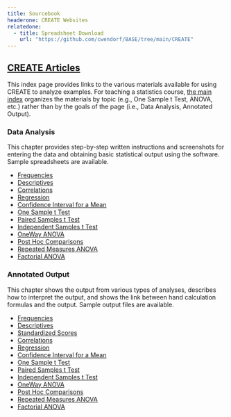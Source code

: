 ```yaml
---
title: Sourcebook
headerone: CREATE Websites
relatedone:
  - title: Spreadsheet Download
    url: "https://github.com/cwendorf/BASE/tree/main/CREATE"
---
```


## [CREATE Articles](./index-original.md)

This index page provides links to the various materials available for using CREATE to analyze examples. For teaching a statistics course, [the main index](./index.md) organizes the materials by topic (e.g., One Sample t Test, ANOVA, etc.) rather than by the goals of the page (i.e., Data Analysis, Annotated Output).

### Data Analysis

This chapter provides step-by-step written instructions and screenshots for entering the data and obtaining basic statistical output using the software. Sample spreadsheets are available.

- [Frequencies](./data-analysis/frequencies.md)
- [Descriptives](./data-analysis/descriptives.md)
- [Correlations](./data-analysis/correlations.md)
- [Regression](./data-analysis/regression.md)
- [Confidence Interval for a Mean](./data-analysis/intervals.md)
- [One Sample t Test](./data-analysis/onesample.md)
- [Paired Samples t Test](./data-analysis/paired.md)
- [Independent Samples t Test](./data-analysis/independent.md)
- [OneWay ANOVA](./data-analysis/oneway.md)
- [Post Hoc Comparisons](./data-analysis/posthocs.md)
- [Repeated Measures ANOVA](./data-analysis/repeated.md)
- [Factorial ANOVA](./data-analysis/factorial.md)

### Annotated Output

This chapter shows the output from various types of analyses, describes how to interpret the output, and shows the link between hand calculation formulas and the output. Sample output files are available.

- [Frequencies](./annotated-output/frequencies.md)
- [Descriptives](./annotated-output/descriptives.md)
- [Standardized Scores](./annotated-output/standardized.md)
- [Correlations](./annotated-output/correlations.md)
- [Regression](./annotated-output/regression.md)
- [Confidence Interval for a Mean](./annotated-output/intervals.md)
- [One Sample t Test](./annotated-output/onesample.md)
- [Paired Samples t Test](./annotated-output/paired.md)
- [Independent Samples t Test](./annotated-output/independent.md)
- [OneWay ANOVA](./annotated-output/oneway.md)
- [Post Hoc Comparisons](./annotated-output/posthocs.md)
- [Repeated Measures ANOVA](./annotated-output/repeated.md)
- [Factorial ANOVA](./annotated-output/factorial.md)
